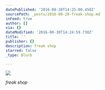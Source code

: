 ```yaml
---
datePublished: '2016-08-30T14:25:00.458Z'
sourcePath: _posts/2016-08-28-freak-shop.md
inFeed: true
author: []
via: {}
dateModified: '2016-08-30T14:24:59.730Z'
title: ''
publisher: {}
description: freak shop
starred: false
_type: Blurb

---
```

![](https://the-grid-user-content.s3-us-west-2.amazonaws.com/1ed82d0e-fcba-41d3-a9c6-feac2196c37f.jpg)

_freak shop_